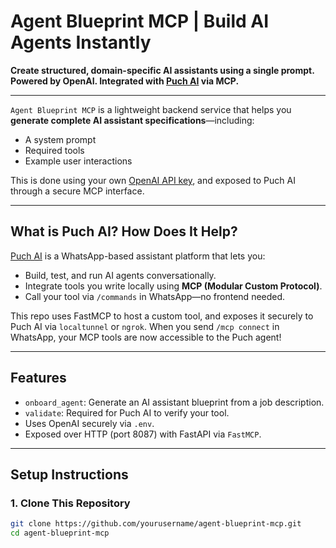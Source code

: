 #  Agent Blueprint MCP | Build AI Agents Instantly

**Create structured, domain-specific AI assistants using a single prompt. Powered by OpenAI. Integrated with [Puch AI](https://puch.so) via MCP.**

---

`Agent Blueprint MCP` is a lightweight backend service that helps you **generate complete AI assistant specifications**—including:

- A system prompt
- Required tools
- Example user interactions

This is done using your own [OpenAI API key](https://platform.openai.com/), and exposed to Puch AI through a secure MCP interface.

---

##  What is Puch AI? How Does It Help?

[Puch AI](https://puch.so) is a WhatsApp-based assistant platform that lets you:

- Build, test, and run AI agents conversationally.
- Integrate tools you write locally using **MCP (Modular Custom Protocol)**.
- Call your tool via `/commands` in WhatsApp—no frontend needed.

This repo uses FastMCP to host a custom tool, and exposes it securely to Puch AI via `localtunnel` or `ngrok`. When you send `/mcp connect` in WhatsApp, your MCP tools are now accessible to the Puch agent!

---

##  Features

-  `onboard_agent`: Generate an AI assistant blueprint from a job description.
-  `validate`: Required for Puch AI to verify your tool.
-  Uses OpenAI securely via `.env`.
-  Exposed over HTTP (port 8087) with FastAPI via `FastMCP`.

---

##  Setup Instructions

### 1. Clone This Repository
```bash
git clone https://github.com/yourusername/agent-blueprint-mcp.git
cd agent-blueprint-mcp

